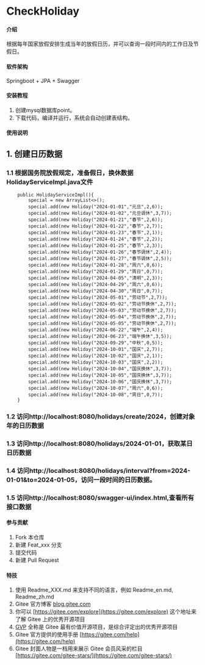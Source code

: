 # CheckHoliday

#### 介绍
根据每年国家放假安排生成当年的放假日历，并可以查询一段时间内的工作日及节假日。

#### 软件架构
Springboot + JPA + Swagger


#### 安装教程

1.  创建mysql数据库point。
2.  下载代码，编译并运行，系统会自动创建表结构。

#### 使用说明

## 1. 创建日历数据
### 1.1 根据国务院放假规定，准备假日，换休数据 HolidayServiceImpl.java文件
```
    public HolidayServiceImpl(){
        special = new ArrayList<>();
        special.add(new Holiday("2024-01-01","元旦",2,6));
        special.add(new Holiday("2024-01-02","元旦调休",3,7));
        special.add(new Holiday("2024-01-21","春节",2,6));
        special.add(new Holiday("2024-01-22","春节",2,7));
        special.add(new Holiday("2024-01-23","春节",2,1));
        special.add(new Holiday("2024-01-24","春节",2,2));
        special.add(new Holiday("2024-01-25","春节",2,3));
        special.add(new Holiday("2024-01-26","春节调休",2,4));
        special.add(new Holiday("2024-01-27","春节调休",2,5));
        special.add(new Holiday("2024-01-28","周六",0,6));
        special.add(new Holiday("2024-01-29","周日",0,7));
        special.add(new Holiday("2024-04-05","清明",2,3));
        special.add(new Holiday("2024-04-29","周六",0,6));
        special.add(new Holiday("2024-04-30","周日",0,7));
        special.add(new Holiday("2024-05-01","劳动节",2,7));
        special.add(new Holiday("2024-05-02","劳动节换休",2,7));
        special.add(new Holiday("2024-05-03","劳动节换休",2,7));
        special.add(new Holiday("2024-05-04","劳动节换休",2,7));
        special.add(new Holiday("2024-05-05","劳动节换休",2,7));
        special.add(new Holiday("2024-06-22","端午",2,4));
        special.add(new Holiday("2024-06-23","端午换休",3,5));
        special.add(new Holiday("2024-09-29","中秋",0,5));
        special.add(new Holiday("2024-10-01","国庆",2,7));
        special.add(new Holiday("2024-10-02","国庆",2,1));
        special.add(new Holiday("2024-10-03","国庆",2,2));
        special.add(new Holiday("2024-10-04","国庆换休",3,7));
        special.add(new Holiday("2024-10-05","国庆换休",3,7));
        special.add(new Holiday("2024-10-06","国庆换休",3,7));
        special.add(new Holiday("2024-10-07","周六",0,6));
        special.add(new Holiday("2024-10-08","周日",0,7));
    }
```
### 1.2 访问http://localhost:8080/holidays/create/2024，创建对象年的日历数据
### 1.3 访问http://localhost:8080/holidays/2024-01-01，获取某日日历数据
### 1.4 访问http://localhost:8080/holidays/interval?from=2024-01-01&to=2024-01-05，访问一段时间的日历数据。
### 1.5 访问http://localhost:8080/swagger-ui/index.html,查看所有接口数据 
#### 参与贡献

1.  Fork 本仓库
2.  新建 Feat_xxx 分支
3.  提交代码
4.  新建 Pull Request


#### 特技

1.  使用 Readme\_XXX.md 来支持不同的语言，例如 Readme\_en.md, Readme\_zh.md
2.  Gitee 官方博客 [blog.gitee.com](https://blog.gitee.com)
3.  你可以 [https://gitee.com/explore](https://gitee.com/explore) 这个地址来了解 Gitee 上的优秀开源项目
4.  [GVP](https://gitee.com/gvp) 全称是 Gitee 最有价值开源项目，是综合评定出的优秀开源项目
5.  Gitee 官方提供的使用手册 [https://gitee.com/help](https://gitee.com/help)
6.  Gitee 封面人物是一档用来展示 Gitee 会员风采的栏目 [https://gitee.com/gitee-stars/](https://gitee.com/gitee-stars/)
